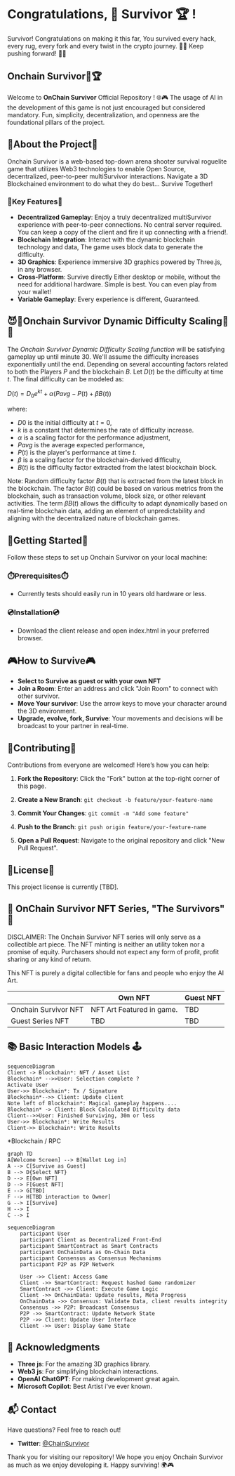 # Congratulations, 🔗 Survivor 🏆 !

Survivor! Congratulations on making it this far, You survived every hack, every rug, every fork and every twist in the crypto journey. 🚀💪 Keep pushing forward! 🌟🔥

## Onchain Survivor🔗🏆

Welcome to **OnChain Survivor** Official Repository ! 🌐🎮 The usage of AI in the development of this game is not just encouraged but considered mandatory. Fun, simplicity, decentralization, and openness are the foundational pillars of the project.

## 🌟About the Project🌟

Onchain Survivor is a web-based top-down arena shooter survival roguelite game that utilizes Web3 technologies to enable Open Source, decentralized, peer-to-peer multiSurvivor interactions. Navigate a 3D Blockchained environment to do what they do best... Survive Together!

### 🔑Key Features🔑

- **Decentralized Gameplay**: Enjoy a truly decentralized multiSurvivor experience with peer-to-peer connections. No central server required.  You can keep a copy of the client and fire it up connecting with a friend!. 
- **Blockchain Integration**: Interact with the dynamic blockchain technology and data, The game uses block data to generate the difficulty.  
- **3D Graphics**: Experience immersive 3D graphics powered by Three.js, in any browser.
- **Cross-Platform**: Survive directly Either desktop or mobile, without the need for additional hardware. Simple is best. You can even play from your wallet!
- **Variable Gameplay**: Every experience is different, Guaranteed. 

## 😈👺Onchain Survivor Dynamic Difficulty Scaling👺😈

The *Onchain Survivor Dynamic Difficulty Scaling  function* will be satisfying gameplay up until minute 30. We'll assume the difficulty increases exponentially until the end. Depending on several accounting factors related to both the Players $P$ and the blockchain $B$. Let  $D(t)$  be the difficulty at time  $t$.   The final difficulty can be modeled as:

$D(t) = D_0 e^{kt} +α(Pavg​−P(t)+βB(t))$

where:

-   $D0$  is the initial difficulty at  $t=0$,
-   $k$  is a constant that determines the rate of difficulty increase.
-   $α$  is a scaling factor for the performance adjustment,
-   $Pavg​$  is the average expected performance,
-   $P(t)$  is the player's performance at time  $t$.
- $β$  is a scaling factor for the blockchain-derived difficulty,
- $B(t)$  is the difficulty factor extracted from the latest blockchain block.

Note:  Random difficulty factor $B(t)$ that is extracted from the latest block in the blockchain. The factor $B(t)$ could be based on various metrics from the blockchain, such as transaction volume, block size, or other relevant activities. The term $βB(t)$ allows the difficulty to adapt dynamically based on real-time blockchain data, adding an element of unpredictability and aligning with the decentralized nature of blockchain games. 

## 🚀Getting Started🚀 

Follow these steps to set up Onchain Survivor on your local machine:

### ⏱️Prerequisites⏱️
- Currently tests should easily run in 10 years old hardware or less.

### 💿Installation💿
- Download the client release and open index.html in your preferred browser. 

## 🎮How to Survive🎮

-   **Select to Survive as guest or with your own NFT**
-   **Join a Room**: Enter an address and click "Join Room" to connect with other survivor.
-   **Move Your survivor**: Use the arrow keys to move your character around the 3D environment.
-   **Upgrade, evolve, fork, Survive**: Your movements and decisions will be broadcast to your partner in real-time.

## 🤝Contributing🤝

Contributions from everyone are welcomed! Here’s how you can help:

1.  **Fork the Repository**: Click the "Fork" button at the top-right corner of this page.
2.  **Create a New Branch**:
    `git checkout -b feature/your-feature-name` 
    
3.  **Commit Your Changes**:
    `git commit -m "Add some feature"` 
    
4.  **Push to the Branch**:
    `git push origin feature/your-feature-name` 
    
5.  **Open a Pull Request**: Navigate to the original repository and click "New Pull Request".

## 📜License📜 

This project license is currently [TBD]. 

## 🌆 OnChain Survivor NFT Series, "The Survivors"  🌆

DISCLAIMER: The Onchain Survivor NFT series will only serve as a collectible art piece. The NFT minting is neither an utility token nor a promise of equity. 
Purchasers should not expect any form of profit, profit sharing or any kind of return. 

This NFT is purely a digital collectible for fans and people who enjoy the AI Art.

|                |Own NFT                          |Guest NFT                         |
|----------------|-------------------------------|-----------------------------|
|Onchain Survivor NFT|NFT Art Featured in game.           | TBD      |
|Guest Series NFT         | TBD         | TBD             |

##  📚 Basic Interaction Models 🕹️

```mermaid
sequenceDiagram
Client -> Blockchain*: NFT / Asset List
Blockchain* -->>User: Selection complete ?
Activate User
User->> Blockchain*: Tx / Signature 
Blockchain*-->> Client: Update client
Note left of Blockchain*: Magical gameplay happens....
Blockchain* -> Client: Block Calculated Difficulty data
Client-->>User: Finished Surviving, 30m or less
User->> Blockchain*: Write Results
Client->> Blockchain*: Write Results
```
*Blockchain / RPC

  ```mermaid
  graph TD
A[Welcome Screen] --> B[Wallet Log in]
A --> C[Survive as Guest]
B --> D{Select NFT}
D --> E[Own NFT]
D --> F[Guest NFT]
E --> G[TBD]
F --> H[TBD interaction to Owner]
G --> I[Survive]
H --> I
C --> I
```

```mermaid
sequenceDiagram
    participant User
    participant Client as Decentralized Front-End
    participant SmartContract as Smart Contracts
    participant OnChainData as On-Chain Data
    participant Consensus as Consensus Mechanisms
    participant P2P as P2P Network

    User ->> Client: Access Game
    Client ->> SmartContract: Request hashed Game randomizer
    SmartContract ->> Client: Execute Game Logic
    Client ->> OnChainData: Update results, Meta Progress
    OnChainData ->> Consensus: Validate Data, client results integrity
    Consensus ->> P2P: Broadcast Consensus
    P2P ->> SmartContract: Update Network State
    P2P ->> Client: Update User Interface
    Client ->> User: Display Game State
```


## 🙏 Acknowledgments

-   **Three js**: For the amazing 3D graphics library.
-   **Web3 js**: For simplifying blockchain interactions.
-   **OpenAI ChatGPT**: For making development great again.
-   **Microsoft Copilot**: Best Artist i've ever known.

## 📬 Contact

Have questions? Feel free to reach out!

-   **Twitter**:  [@ChainSurvivor](https://twitter.com/chainsurvivor)

Thank you for visiting our repository! We hope you enjoy Onchain Survivor as much as we enjoy developing it. Happy surviving! 🌍🎮